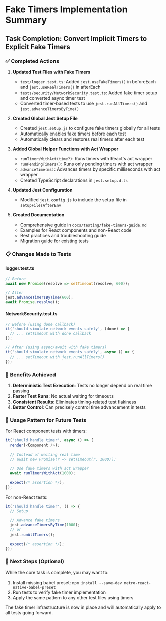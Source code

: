 # Fake Timers Implementation Summary

## Task Completion: Convert Implicit Timers to Explicit Fake Timers

### ✅ Completed Actions

1. **Updated Test Files with Fake Timers**
   - `test/logger.test.ts`: Added `jest.useFakeTimers()` in beforeEach and `jest.useRealTimers()` in afterEach
   - `tests/security/NetworkSecurity.test.ts`: Added fake timer setup and converted async timer test
   - Converted timer-based tests to use `jest.runAllTimers()` and `jest.advanceTimersByTime()`

2. **Created Global Jest Setup File**
   - Created `jest.setup.js` to configure fake timers globally for all tests
   - Automatically enables fake timers before each test
   - Automatically clears and restores real timers after each test

3. **Added Global Helper Functions with Act Wrapper**
   - `runTimersWithAct(time?)`: Runs timers with React's act wrapper
   - `runPendingTimers()`: Runs only pending timers with act wrapper  
   - `advanceTime(ms)`: Advances timers by specific milliseconds with act wrapper
   - Created TypeScript declarations in `jest.setup.d.ts`

4. **Updated Jest Configuration**
   - Modified `jest.config.js` to include the setup file in `setupFilesAfterEnv`

5. **Created Documentation**
   - Comprehensive guide in `docs/testing/fake-timers-guide.md`
   - Examples for React components and non-React code
   - Best practices and troubleshooting guide
   - Migration guide for existing tests

### 📋 Changes Made to Tests

#### logger.test.ts
```typescript
// Before
await new Promise(resolve => setTimeout(resolve, 600));

// After  
jest.advanceTimersByTime(600);
await Promise.resolve();
```

#### NetworkSecurity.test.ts
```typescript
// Before (using done callback)
it('should simulate network events safely', (done) => {
  // ... setTimeout with done callback
});

// After (using async/await with fake timers)
it('should simulate network events safely', async () => {
  // ... setTimeout with jest.runAllTimers()
});
```

### 🎯 Benefits Achieved

1. **Deterministic Test Execution**: Tests no longer depend on real time passing
2. **Faster Test Runs**: No actual waiting for timeouts
3. **Consistent Results**: Eliminates timing-related test flakiness
4. **Better Control**: Can precisely control time advancement in tests

### 📝 Usage Pattern for Future Tests

For React component tests with timers:
```typescript
it('should handle timer', async () => {
  render(<Component />);
  
  // Instead of waiting real time
  // await new Promise(r => setTimeout(r, 1000));
  
  // Use fake timers with act wrapper
  await runTimersWithAct(1000);
  
  expect(/* assertion */);
});
```

For non-React tests:
```typescript
it('should handle timer', () => {
  // Setup
  
  // Advance fake timers
  jest.advanceTimersByTime(1000);
  // or
  jest.runAllTimers();
  
  expect(/* assertion */);
});
```

### 🔧 Next Steps (Optional)

While the core task is complete, you may want to:
1. Install missing babel preset: `npm install --save-dev metro-react-native-babel-preset`
2. Run tests to verify fake timer implementation
3. Apply the same pattern to any other test files using timers

The fake timer infrastructure is now in place and will automatically apply to all tests going forward.
